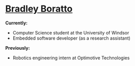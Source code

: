 # [Bradley Boratto](https://boratto.ca)
**Currently:**
- Computer Science student at the University of Windsor
- Embedded software developer (as a research assistant)

**Previously:**
- Robotics engineering intern at Optimotive Technologies
